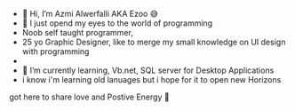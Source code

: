 - 👋 Hi, I’m Azmi Alwerfalli AKA Ezoo 😅
- 👀 I just opend my eyes to the world of programming
- Noob self taught programmer,
- 25 yo Graphic Designer, like to merge my small knowledge on UI design with programming
- 
- 🌱 I’m currently learning, Vb.net, SQL server for Desktop Applications
-  i know i'm learning old lanuages but i hope for it to open new Horizons


got here to share love and Postive Energy 🍭
